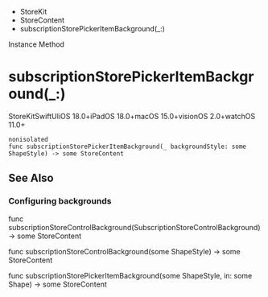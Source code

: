 

- StoreKit
- StoreContent
-  subscriptionStorePickerItemBackground(\_:) 

Instance Method

# subscriptionStorePickerItemBackground(\_:)

StoreKitSwiftUIiOS 18.0+iPadOS 18.0+macOS 15.0+visionOS 2.0+watchOS 11.0+

``` source
nonisolated
func subscriptionStorePickerItemBackground(_ backgroundStyle: some ShapeStyle) -> some StoreContent
```

## See Also

### Configuring backgrounds

func subscriptionStoreControlBackground(SubscriptionStoreControlBackground) -> some StoreContent

func subscriptionStoreControlBackground(some ShapeStyle) -> some StoreContent

func subscriptionStorePickerItemBackground(some ShapeStyle, in: some Shape) -> some StoreContent

